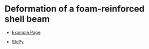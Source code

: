 Deformation of a foam-reinforced shell beam
===========================================

* [Example Page](https://sfepy.org/sfepy_examples/example_shell_beam)

* [SfePy](https://sfepy.org)
